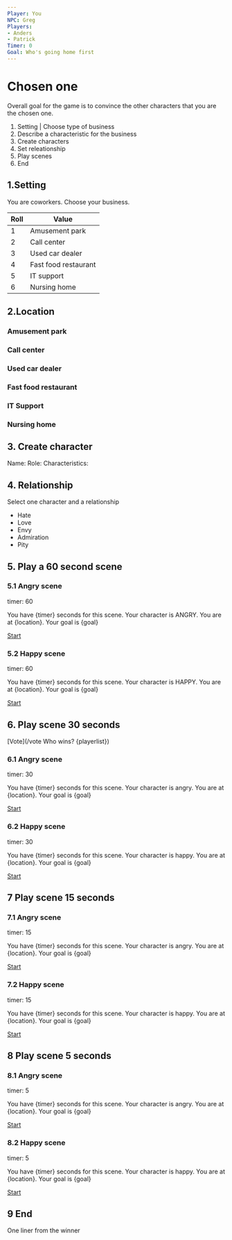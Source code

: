 ```yaml
---
Player: You
NPC: Greg
Players:
- Anders
- Patrick
Timer: 0
Goal: Who's going home first
---
```


# Chosen one

Overall goal for the game is to convince the other characters that you are the chosen one.

1. Setting | Choose type of business
2. Describe a characteristic for the business
3. Create characters
4. Set releationship
5. Play scenes
6. End


## 1.Setting

You are coworkers. Choose your business.

|Roll|Value|
|---|---|
|1|Amusement park|
|2|Call center|
|3|Used car dealer|
|4|Fast food restaurant|
|5|IT support|
|6|Nursing home|

## 2.Location

### Amusement park

### Call center

### Used car dealer

### Fast food restaurant

### IT Support

### Nursing home

## 3. Create character

Name:
Role: 
Characteristics: 

## 4. Relationship

Select one character and a relationship

- Hate
- Love
- Envy
- Admiration
- Pity

## 5. Play a 60 second scene

### 5.1 Angry scene

timer: 60

You have {timer} seconds for this scene.
Your character is ANGRY.
You are at {location}.
Your goal is {goal}

[Start](/countdown(timer))

### 5.2 Happy scene

timer: 60

You have {timer} seconds for this scene.
Your character is HAPPY.
You are at {location}.
Your goal is {goal}

[Start](/countdown(timer))

## 6. Play scene 30 seconds

[Vote](/vote Who wins? {playerlist})

### 6.1 Angry scene

timer: 30

You have {timer} seconds for this scene.
Your character is angry.
You are at {location}.
Your goal is {goal}

[Start](/countdown(timer))

### 6.2 Happy scene

timer: 30

You have {timer} seconds for this scene.
Your character is happy.
You are at {location}.
Your goal is {goal}

[Start](/countdown(timer))

## 7 Play scene 15 seconds

### 7.1 Angry scene

timer: 15

You have {timer} seconds for this scene.
Your character is angry.
You are at {location}.
Your goal is {goal}

[Start](/countdown(timer))

### 7.2 Happy scene

timer: 15

You have {timer} seconds for this scene.
Your character is happy.
You are at {location}.
Your goal is {goal}

[Start](/countdown(timer))

## 8 Play scene 5 seconds

### 8.1 Angry scene

timer: 5

You have {timer} seconds for this scene.
Your character is angry.
You are at {location}.
Your goal is {goal}

[Start](/countdown(timer))

### 8.2 Happy scene

timer: 5

You have {timer} seconds for this scene.
Your character is happy.
You are at {location}.
Your goal is {goal}

[Start](/countdown(timer))

## 9 End

One liner from the winner
